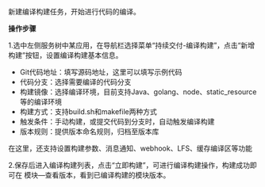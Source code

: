 新建编译构建任务，开始进行代码的编译。

**操作步骤**

1.选中左侧服务树中某应用，在导航栏选择菜单“持续交付-编译构建”，点击“新增构建”按钮，设置编译构建基本信息。 

- Git代码地址：填写源码地址，这里可以填写示例代码
- 代码分支：选择需要编译的代码分支
- 构建镜像：选择编译环境，目前支持Java、golang、node、static_resource等的编译环境
- 构建方式：支持build.sh和makefile两种方式
- 触发条件：手动构建，或提交代码到分支时，自动触发编译构建
- 版本规则：提供版本命名规则，归档至版本库

在这里，还支持设置构建参数、消息通知、webhook、LFS、缓存编译区等功能

2.保存后进入编译构建列表，点击“立即构建”，可进行编译构建操作，构建成功即可在 模块—查看版本，看到已编译构建的模块版本。
